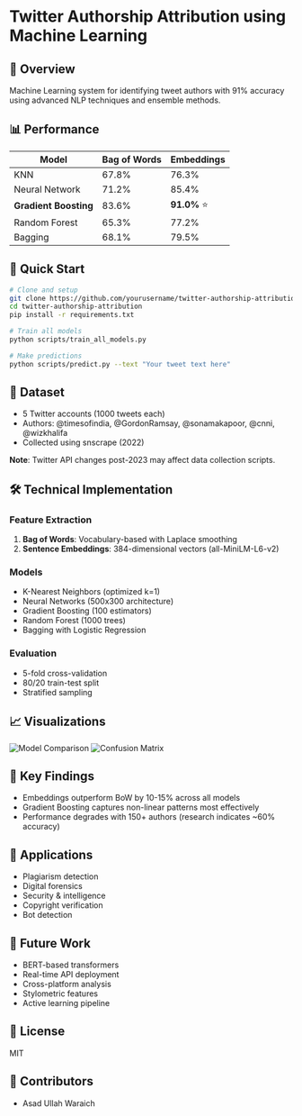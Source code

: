 # Twitter Authorship Attribution using Machine Learning

## 🎯 Overview
Machine Learning system for identifying tweet authors with 91% accuracy using advanced NLP techniques and ensemble methods.

## 📊 Performance

| Model | Bag of Words | Embeddings |
|-------|-------------|------------|
| KNN | 67.8% | 76.3% |
| Neural Network | 71.2% | 85.4% |
| **Gradient Boosting** | 83.6% | **91.0%** ⭐ |
| Random Forest | 65.3% | 77.2% |
| Bagging | 68.1% | 79.5% |

## 🚀 Quick Start
```bash
# Clone and setup
git clone https://github.com/yourusername/twitter-authorship-attribution.git
cd twitter-authorship-attribution
pip install -r requirements.txt

# Train all models
python scripts/train_all_models.py

# Make predictions
python scripts/predict.py --text "Your tweet text here"
```

## 📁 Dataset
- 5 Twitter accounts (1000 tweets each)
- Authors: @timesofindia, @GordonRamsay, @sonamakapoor, @cnni, @wizkhalifa
- Collected using snscrape (2022)

**Note**: Twitter API changes post-2023 may affect data collection scripts.

## 🛠️ Technical Implementation

### Feature Extraction
1. **Bag of Words**: Vocabulary-based with Laplace smoothing
2. **Sentence Embeddings**: 384-dimensional vectors (all-MiniLM-L6-v2)

### Models
- K-Nearest Neighbors (optimized k=1)
- Neural Networks (500x300 architecture)
- Gradient Boosting (100 estimators)
- Random Forest (1000 trees)
- Bagging with Logistic Regression

### Evaluation
- 5-fold cross-validation
- 80/20 train-test split
- Stratified sampling

## 📈 Visualizations
![Model Comparison](results/figures/model_comparison.png)
![Confusion Matrix](results/figures/confusion_matrix.png)

## 🔬 Key Findings
- Embeddings outperform BoW by 10-15% across all models
- Gradient Boosting captures non-linear patterns most effectively
- Performance degrades with 150+ authors (research indicates ~60% accuracy)

## 📝 Applications
- Plagiarism detection
- Digital forensics
- Security & intelligence
- Copyright verification
- Bot detection

## 🚧 Future Work
- BERT-based transformers
- Real-time API deployment
- Cross-platform analysis
- Stylometric features
- Active learning pipeline

## 📄 License
MIT

## 🤝 Contributors
- Asad Ullah Waraich
